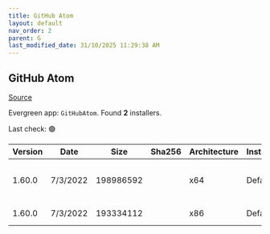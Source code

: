 ```yaml
---
title: GitHub Atom
layout: default
nav_order: 2
parent: G
last_modified_date: 31/10/2025 11:29:38 AM
---
```


## GitHub Atom

[Source](https://atom.io/)

Evergreen app: `GitHubAtom`. Found **2** installers.

Last check: 🟢

| Version | Date     | Size      | Sha256 | Architecture | InstallerType | Type | URI                                                                                                                                                  |
| ------- | -------- | --------- | ------ | ------------ | ------------- | ---- | ---------------------------------------------------------------------------------------------------------------------------------------------------- |
| 1.60.0  | 7/3/2022 | 198986592 |        | x64          | Default       | exe  | [https://github.com/atom/atom/releases/download/v1.60.0/AtomSetup-x64.exe](https://github.com/atom/atom/releases/download/v1.60.0/AtomSetup-x64.exe) |
| 1.60.0  | 7/3/2022 | 193334112 |        | x86          | Default       | exe  | [https://github.com/atom/atom/releases/download/v1.60.0/AtomSetup.exe](https://github.com/atom/atom/releases/download/v1.60.0/AtomSetup.exe)         |
